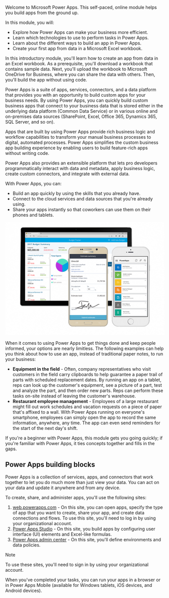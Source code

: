 Welcome to Microsoft Power Apps. This self-paced, online module helps you build apps from the ground up.

 In this module, you will:
  - Explore how Power Apps can make your business more efficient.
  - Learn which technologies to use to perform tasks in Power Apps.
  - Learn about the different ways to build an app in Power Apps.
  - Create your first app from data in a Microsoft Excel workbook.

In this introductory module, you'll learn how to create an app from data in an Excel workbook. As a prerequisite, you'll download a workbook that contains sample data. Next, you'll upload the workbook to Microsoft OneDrive for Business, where you can share the data with others. Then, you'll build the app without using code.

Power Apps is a suite of apps, services, connectors, and a data platform that provides you with an opportunity to build custom apps for your business needs. By using Power Apps, you can quickly build custom business apps that connect to your business data that is stored either in the underlying data platform (Common Data Service) or in various online and on-premises data sources (SharePoint, Excel, Office 365, Dynamics 365, SQL Server, and so on).

Apps that are built by using Power Apps provide rich business logic and workflow capabilities to transform your manual business processes to digital, automated processes. Power Apps simplifies the custom business app building experience by enabling users to build feature-rich apps without writing code.

Power Apps also provides an extensible platform that lets pro developers programmatically interact with data and metadata, apply business logic, create custom connectors, and integrate with external data.

With Power Apps, you can:

- Build an app quickly by using the skills that you already have.
- Connect to the cloud services and data sources that you're already using.
- Share your apps instantly so that coworkers can use them on their phones and tablets.

![Welcome to Power Apps](../media/powerapps-mobile.png)

When it comes to using Power Apps to get things done and keep people informed, your options are nearly limitless. The following examples can help you think about how to use an app, instead of traditional paper notes, to run your business:

- **Equipment in the field** - Often, company representatives who visit customers in the field carry clipboards to help guarantee a paper trail of parts with scheduled replacement dates. By running an app on a tablet, reps can look up the customer's equipment, see a picture of a part, test and analyze the part, and then order new parts. Reps can perform these tasks on-site instead of leaving the customer's warehouse.
- **Restaurant employee management** - Employees of a large restaurant might fill out work schedules and vacation requests on a piece of paper that's affixed to a wall. With Power Apps running on everyone's smartphone, employees can simply open the app to record the same information, anywhere, any time. The app can even send reminders for the start of the next day's shift.

If you're a beginner with Power Apps, this module gets you going quickly; if you're familiar with Power Apps, it ties concepts together and fills in the gaps.

## Power Apps building blocks
Power Apps is a collection of services, apps, and connectors that work together to let you do much more than just view your data. You can act on your data and update it anywhere and from any device.

To create, share, and administer apps, you'll use the following sites:

1. [web.powerapps.com](https://web.powerapps.com) - On this site, you can open apps, specify the type of app that you want to create, share your app, and create data connections and flows. To use this site, you'll need to log in by using your organizational account.
1. [Power Apps Studio](https://aka.ms/powerappswin) - On this site, you build apps by configuring user interface (UI) elements and Excel-like formulas.
1. [Power Apps admin center](https://admin.powerapps.com/) - On this site, you'll define environments and data policies.

> [!NOTE]
> To use these sites, you'll need to sign in by using your organizational account.

When you've completed your tasks, you can run your apps in a browser or in Power Apps Mobile (available for Windows tablets, iOS devices, and Android devices).


